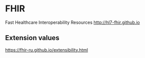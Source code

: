 # FHIR

Fast Healthcare Interoperability Resources
<http://hl7-fhir.github.io>

## Extension values

<https://fhir-ru.github.io/extensibility.html>
